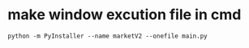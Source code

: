 # make window excution file in cmd

```
python -m PyInstaller --name marketV2 --onefile main.py
```
